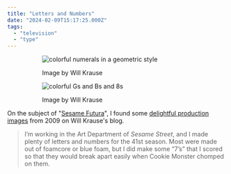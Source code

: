 ```yaml
---
title: "Letters and Numbers"
date: "2024-02-09T15:17:25.000Z"
tags: 
  - "television"
  - "type"
---
```


<figure>

<figure>

![colorful numerals in a geometric style](images/sesame-011-1.jpg)

<figcaption>

Image by Will Krause

</figcaption>

</figure>

<figure>

![colorful Gs and Bs and 8s](images/sesame-020.jpg)

<figcaption>

Image by Will Krause

</figcaption>

</figure>



</figure>

On the subject of "[Sesame Futura](https://nicksimson.com/notes/sesame-futura/)", I found some [delightful production images](https://willkrause.com/letters-and-numbers-for-sesame-street/) from 2009 on Will Krause's blog.

> I’m working in the Art Department of _Sesame Street_, and I made plenty of letters and numbers for the 41st season. Most were made out of foamcore or blue foam, but I did make some “7’s” that I scored so that they would break apart easily when Cookie Monster chomped on them.
